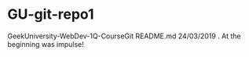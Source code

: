 # GU-git-repo1
GeekUniversity-WebDev-1Q-CourseGit
README.md
24/03/2019
.
At the beginning was impulse!
